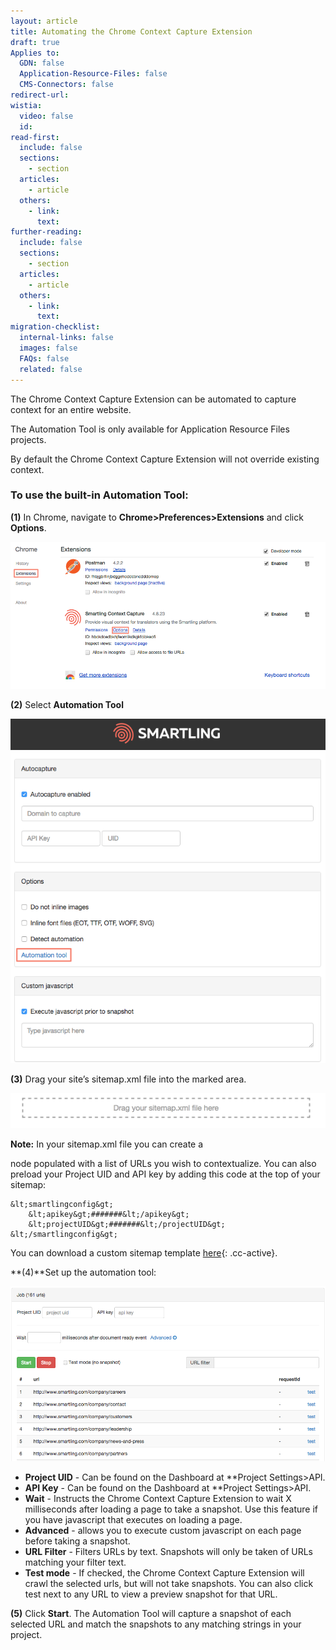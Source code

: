 ```yaml
---
layout: article
title: Automating the Chrome Context Capture Extension
draft: true
Applies to:
  GDN: false
  Application-Resource-Files: false
  CMS-Connectors: false
redirect-url:
wistia:
  video: false
  id:
read-first:
  include: false
  sections:
    - section
  articles:
    - article
  others:
    - link:
      text:
further-reading:
  include: false
  sections:
    - section
  articles:
    - article
  others:
    - link:
      text:
migration-checklist:
  internal-links: false
  images: false
  FAQs: false
  related: false
---
```



The Chrome Context Capture Extension can be automated to capture context for an entire website.

The Automation Tool is only available for Application Resource Files projects.

By default the Chrome Context Capture Extension will not override existing context.

### To use the built-in Automation Tool:

**(1)** In Chrome, navigate to **Chrome&gt;Preferences&gt;Extensions** and click **Options**.

![](/uploads/versions/extensions-2---x----918-428x---.png)

**(2)** Select **Automation Tool**

![](/uploads/versions/smartling_context_snapshot_options-1---x----688-752x---.png)

**(3)** Drag your site’s sitemap.xml file into the marked area.

![](/uploads/versions/smartling_context_snapshot_options-2---x----1247-141x---.png)

**Note:** In your sitemap.xml file you can create a

<url-list> node populated with a list of URLs you wish to contextualize. You can also preload your Project UID and API key by adding this code at the top of your sitemap:</url-list>

~~~
&lt;smartlingconfig&gt;
    &lt;apikey&gt;#######&lt;/apikey&gt;
    &lt;projectUID&gt;#######&lt;/projectUID&gt;
&lt;/smartlingconfig&gt;
~~~

You can download a custom sitemap template [here](){: .cc-active}.

**(4)**Set up the automation tool:

![](/uploads/versions/smartling_context_snapshot_options-3---x----946-525x---.png)

* **Project UID** - Can be found on the Dashboard at \*\*Project Settings&gt;API.
* **API Key** - Can be found on the Dashboard at \*\*Project Settings&gt;API.
* **Wait** - Instructs the Chrome Context Capture Extension to wait X milliseconds after loading a page to take a snapshot. Use this feature if you have javascript that executes on loading a page.
* **Advanced** - allows you to execute custom javascript on each page before taking a snapshot.
* **URL Filter** - Filters URLs by text. Snapshots will only be taken of URLs matching your filter text.
* **Test mode** - If checked, the Chrome Context Capture Extension will crawl the selected urls, but will not take snapshots. You can also click test next to any URL to view a preview snapshot for that URL.


**(5)** Click **Start**. The Automation Tool will capture a snapshot of each selected URL and match the snapshots to any matching strings in your project.
